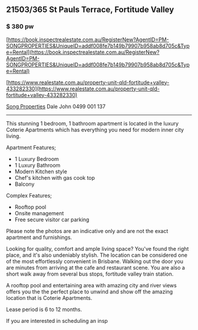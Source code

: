 ## 21503/365 St Pauls Terrace, Fortitude Valley 

### $ 380 pw

[https://book.inspectrealestate.com.au/RegisterNew?AgentID=PM-SONGPROPERTIES&UniqueID=addf008fe7b149b79907b958ab8d705c&Type=Rental](https://book.inspectrealestate.com.au/RegisterNew?AgentID=PM-SONGPROPERTIES&UniqueID=addf008fe7b149b79907b958ab8d705c&Type=Rental)

[https://www.realestate.com.au/property-unit-qld-fortitude+valley-433282330](https://www.realestate.com.au/property-unit-qld-fortitude+valley-433282330)

[Song Properties](https://www.songproperties.com.au/)
Dale John
0499 001 137

***

This stunning 1 bedroom, 1 bathroom apartment is located in the luxury Coterie Apartments which has everything you need for modern inner city living.  
  
Apartment Features;  
- 1 Luxury Bedroom  
- 1 Luxury Bathroom  
- Modern Kitchen style  
- Chef's kitchen with gas cook top  
- Balcony  
  
Complex Features;  
- Rooftop pool  
- Onsite management  
- Free secure visitor car parking  
  
Please note the photos are an indicative only and are not the exact apartment and furnishings.  
  
Looking for quality, comfort and ample living space? You've found the right place, and it's also undeniably stylish. The location can be considered one of the most effortlessly convenient in Brisbane. Walking out the door you are minutes from arriving at the cafe and restaurant scene. You are also a short walk away from several bus stops, fortitude valley train station.  
  
A rooftop pool and entertaining area with amazing city and river views offers you the the perfect place to unwind and show off the amazing location that is Coterie Apartments.  
  
Lease period is 6 to 12 months.  
  
If you are interested in scheduling an insp

